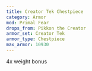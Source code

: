 ```yaml
---
title: Creator Tek Chestpiece
category: Armor
mod: Primal Fear
drops_from: Pikkon the Creator
armor_set: Creator Tek
armor_type: Chestpiece
max_armor: 10930
---
```


4x weight bonus